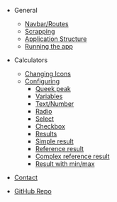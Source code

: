 * General

  * [Navbar/Routes](navbar.md)
  * [Scrapping](scrapping.md)
  * [Application Structure](structure.md)
  * [Running the app](running.md)

* Calculators

  * [Changing Icons](changing-favs.md)
  * [Configuring](configuring-calculators.md)
    * [Queek peak](configuring-calculators.md#quick-peak)
    * [Variables](configuring-calculators.md#variables-deeper-look)
    * [Text/Number](configuring-calculators.md#textnumber)
    * [Radio](configuring-calculators.md#radio)
    * [Select](configuring-calculators.md#select)
    * [Checkbox](configuring-calculators.md#checkbox)
    * [Results](configuring-calculators.md#results-deeper-look)
    * [Simple result ](configuring-calculators.md#simple-result)
    * [Reference result ](configuring-calculators.md#reference-result)
    * [Complex reference result ](configuring-calculators.md#complex-reference-result)
    * [Result with min/max](configuring-calculators.md#result-with-minmax)

* [Contact](contact.md)
* [GitHub Repo](https://github.com/Kinark/somerandomjob)